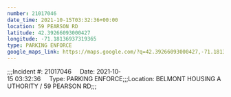 ```yaml
---
number: 21017046
date_time: 2021-10-15T03:32:36+00:00
location: 59 PEARSON RD
latitude: 42.39266093000427
longitude: -71.18136937319365
type: PARKING ENFORCE
google_maps_link: https://maps.google.com/?q=42.39266093000427,-71.18136937319365
---
```


;;;Incident #: 21017046     Date: 2021‐10‐15 03:32:36     Type: PARKING ENFORCE;;;Location: BELMONT HOUSING AUTHORITY / 59 PEARSON RD;;;
